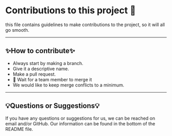 # Contributions to this project 🙌

this file contains guidelines to make contributions to the project, so it will all go smooth.

_____________
## ✨How to contribute✨
* Always start by making a branch.
* Give it a descriptive name.
* Make a pull request.
* 🧭 Wait for a team member to merge it 
* We would like to keep merge conflicts to a minimum.


______________
## 💡Questions or Suggestions💡
If you have any questions or suggestions for us, we can be reached on email and/or GitHub. 
Our information can be found in the bottom of the README file. 




